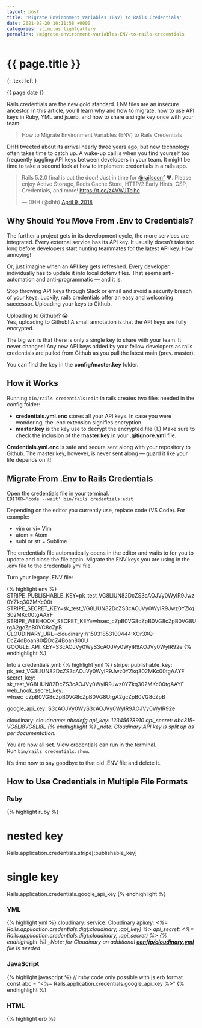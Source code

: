 ```yaml
---
layout: post
title: 'Migrate Environment Variables (ENV) to Rails Credentials'
date: 2021-02-20 10:11:58 +0000
categories: stimulus lightgallery
permalink: /migrate-environment-variables-ENV-to-rails-credentials
---
```


# {{ page.title }}
{: .text-left }

{{ page.date }}


Rails credentials are the new gold standard. ENV files are an insecure ancestor. In this article, you’ll learn why and how to migrate, how to use API keys in Ruby, YML and js.erb, and how to share a single key once with your team.

> How to Migrate Environment Variables (ENV) to Rails Credentials

DHH tweeted about its arrival nearly three years ago, but new technology often takes time to catch up. A wake-up call is when you find yourself too frequently juggling API keys between developers in your team. It might be time to take a second look at how to implement credentials in a rails app.

<div class="flex justify-center">
<blockquote class="twitter-tweet"><p lang="en" dir="ltr">Rails 5.2.0 final is out the door! Just in time for <a href="https://twitter.com/railsconf?ref_src=twsrc%5Etfw">@railsconf</a> ❤️. Please enjoy Active Storage, Redis Cache Store, HTTP/2 Early Hints, CSP, Credentials, and more! <a href="https://t.co/z4VWJTclhc">https://t.co/z4VWJTclhc</a></p>&mdash; DHH (@dhh) <a href="https://twitter.com/dhh/status/983452583368019968?ref_src=twsrc%5Etfw">April 9, 2018</a></blockquote> <script async src="https://platform.twitter.com/widgets.js" charset="utf-8"></script>
</div>

## Why Should You Move From .Env to Credentials?

The further a project gets in its development cycle, the more services are integrated. Every external service has its API key. It usually doesn’t take too long before developers start hunting teammates for the latest API key. How annoying!

Or, just imagine when an API key gets refreshed. Every developer individually has to update it into local dotenv files. That seems anti-automation and anti-programmatic — and it is.

Stop throwing API keys through Slack or email and avoid a security breach of your keys. Luckily, rails credentials offer an easy and welcoming successor. Uploading your keys to Github.

Uploading to Github!? 😱 <br>
Yes, uploading to Github! A small annotation is that the API keys are fully encrypted.

The big win is that there is only a single key to share with your team. It never changes! Any new API keys added by your fellow developers as rails credentials are pulled from Github as you pull the latest main (prev. master).

You can find the key in the **config/master.key** folder.

## How it Works

Running `bin/rails credentials:edit` in rails creates two files needed in the config folder:

- **credentials.yml.enc** stores all your API keys. In case you were wondering, the .enc extension signifies encryption.
- **master.key** is the key use to decrypt the encrypted.file (1.) Make sure to check the inclusion of the **master.key** in your **.gitignore.yml** file.

**Credentials.yml.enc** is safe and secure sent along with your repository to Github. The master key, however, is never sent along — guard it like your life depends on it!

## Migrate From .Env to Rails Credentials

Open the credentials file in your terminal.<br>
`EDITOR='code --wait' bin/rails credentials:edit`

Depending on the editor you currently use, replace code (VS Code). For example:

- vim or vi= Vim
- atom = Atom
- subl or stt = Sublime

The credentials file automatically opens in the editor and waits to for you to update and close the file again. Migrate the ENV keys you are using in the .env file to the credentials.yml file.

Turn your legacy .ENV file:

{% highlight env %}
STRIPE_PUBLISHABLE_KEY=pk_test_VG8LlUN82DcZS3cAOJVy0WyIR9Jwz0YZkq302MKc00t
STRIPE_SECRET_KEY=sk_test_VG8LlUN82DcZS3cAOJVy0WyIR9Jwz0YZkq302MKc00tgAAYF
STRIPE_WEBHOOK_SECRET_KEY=whsec_cZpB0VG8cZpB0VG8cZpB0VG8UrgA2gcZpB0VG8cZpB
CLOUDINARY_URL=cloudinary://15031853100444:XOr3XQ-DcZ4dBoan80@DcZ4Boan800U
GOOGLE_API_KEY=S3cAOJVy0WyS3cAOJVy0WyIR9AOJVy0WyIR92e
{% endhighlight %}

Into a credentials.yml:
{% highlight yml %}
stripe:
publishable_key: pk_test_VG8LlUN82DcZS3cAOJVy0WyIR9Jwz0YZkq302MKc00tgAAYF
secret_key: sk_test_VG8LlUN82DcZS3cAOJVy0WyIR9Jwz0YZkq302MKc00tgAAYF
web_hook_secret_key: whsec_cZpB0VG8cZpB0VG8cZpB0VG8UrgA2gcZpB0VG8cZpB

google_api_key: S3cAOJVy0WyS3cAOJVy0WyIR9AOJVy0WyIR92e

cloudinary:
cloud*name: abcdefg
api_key: 12345678910
api_secret: abc315-VG8Ll8VG8Ll8L
{% endhighlight %}
\_note: Cloudinary API key is split up as per documentation.*

You are now all set. View credentials can run in the terminal.<br>
Run `bin/rails credentials:show`.

It’s time now to say goodbye to that old .ENV file and delete it.

## How to Use Credentials in Multiple File Formats

### Ruby

{% highlight ruby %}

# nested key
Rails.application.credentials.stripe[:publishable_key]

# single key
Rails.application.credentials.google_api_key
{% endhighlight %}

### YML

{% highlight yml %}
cloudinary:
service: Cloudinary
api*key: <%= Rails.application.credentials.dig(:cloudinary, :api_key) %>
api_secret: <%= Rails.application.credentials.dig(:cloudinary, :api_secret) %>
{% endhighlight %}
\_Note: for Cloudinary an additional [**config/cloudinary.yml**](https://gist.github.com/thomasvanholder/6ee92715274ad993f080db15ed3dd177) file is needed*

### JavaScript

{% highlight javascript %}
// ruby code only possible with js.erb format
const abc = "<%= Rails.application.credentials.google_api_key %>"
{% endhighlight %}

### HTML

{% highlight erb %}

<!-- interpolate in script tag -->
<script src="https://maps.googleapis.com/maps/api/js?key=<%= Rails.application.credentials.google_api_key %>"</script>

{% endhighlight %}

## How to Share Keys With a Team

- Share the key in **master.key** with fellow developers to enable decryption.
- Each team member creates a **master.key** file locally in the config folder and pastes it in the shared key.

## Conclusion

Coding is more fun without the hassle of chasing the correct API keys. Your app is up-to-date with security best practices. Share a master key once and be free of tedious copy-pasting.

Thanks for reading!
